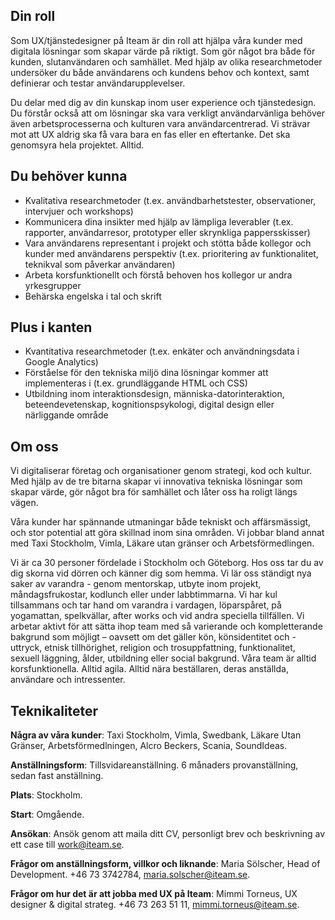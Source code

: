 ## Din roll
Som UX/tjänstedesigner på Iteam är din roll att hjälpa våra kunder med digitala lösningar som skapar värde på riktigt. Som gör något bra både för kunden, slutanvändaren och samhället. Med hjälp av olika researchmetoder undersöker du både användarens och kundens behov och kontext, samt definierar och testar användarupplevelser.

Du delar med dig av din kunskap inom user experience och tjänstedesign. Du förstår också att om lösningar ska vara verkligt användarvänliga behöver även arbetsprocesserna och kulturen vara användarcentrerad. Vi strävar mot att UX aldrig ska få vara bara en fas eller en eftertanke. Det ska genomsyra hela projektet. Alltid.

## Du behöver kunna
* Kvalitativa researchmetoder (t.ex. användbarhetstester, observationer, intervjuer och workshops)
* Kommunicera dina insikter med hjälp av lämpliga leverabler (t.ex. rapporter, användarresor, prototyper eller skrynkliga pappersskisser)
* Vara användarens representant i projekt och stötta både kollegor och kunder med användarens perspektiv (t.ex. prioritering av funktionalitet, teknikval som påverkar användaren)
* Arbeta korsfunktionellt och förstå behoven hos kollegor ur andra yrkesgrupper
* Behärska engelska i tal och skrift

## Plus i kanten

* Kvantitativa researchmetoder (t.ex. enkäter och användningsdata i Google Analytics)
* Förståelse för den tekniska miljö dina lösningar kommer att implementeras i (t.ex. grundläggande HTML och CSS)
* Utbildning inom interaktionsdesign, människa-datorinteraktion, beteendevetenskap, kognitionspsykologi, digital design eller närliggande område

## Om oss
Vi digitaliserar företag och organisationer genom strategi, kod och kultur. Med hjälp av de tre bitarna skapar vi innovativa tekniska lösningar som skapar värde, gör något bra för samhället och låter oss ha roligt längs vägen.

Våra kunder har spännande utmaningar både tekniskt och affärsmässigt, och stor potential att göra skillnad inom sina områden. Vi jobbar bland annat med Taxi Stockholm, Vimla, Läkare utan gränser och Arbetsförmedlingen.

Vi är ca 30 personer fördelade i Stockholm och Göteborg. Hos oss tar du av dig skorna vid dörren och känner dig som hemma. Vi lär oss ständigt nya saker av varandra - genom mentorskap, utbyte inom projekt, måndagsfrukostar, kodlunch eller under labbtimmarna. Vi har kul tillsammans och tar hand om varandra i vardagen, löparspåret, på yogamattan, spelkvällar, after works och vid andra speciella tillfällen. Vi arbetar aktivt för att sätta ihop team med så varierande och kompletterande bakgrund som möjligt – oavsett om det gäller kön, könsidentitet och -uttryck, etnisk tillhörighet, religion och trosuppfattning, funktionalitet, sexuell läggning, ålder, utbildning eller social bakgrund. Våra team är alltid korsfunktionella. Alltid agila. Alltid nära beställaren, deras anställda, användare och intressenter.

## Teknikaliteter

**Några av våra kunder**: Taxi Stockholm, Vimla, Swedbank, Läkare Utan Gränser, Arbetsförmedlningen, Alcro Beckers, Scania, SoundIdeas.

**Anställningsform**: Tillsvidareanställning. 6 månaders provanställning, sedan fast anställning.

**Plats**: Stockholm.

**Start**: Omgående.

**Ansökan**: Ansök genom att maila ditt CV, personligt brev och beskrivning av ett case till [work@iteam.se](mailto:work@iteam.se).

**Frågor om anställningsform, villkor och liknande**: Maria Sölscher, Head of Development. +46 73 3742784, [maria.solscher@iteam.se](mailto:maria.solscher@iteam.se).

**Frågor om hur det är att jobba med UX på Iteam**: Mimmi Torneus, UX designer & digital strateg. +46 73 263 51 11, [mimmi.torneus@iteam.se](mailto:mimmi.torneus@iteam.se).
